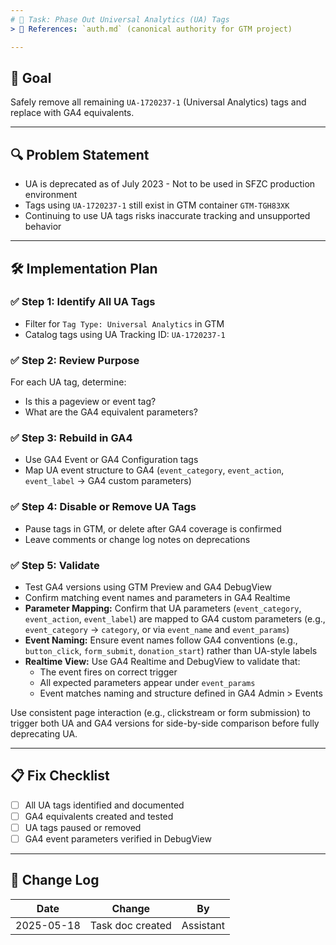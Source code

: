 ```yaml
---
# 📌 Task: Phase Out Universal Analytics (UA) Tags
> 📎 References: `auth.md` (canonical authority for GTM project)

---
```


## 🎯 Goal
Safely remove all remaining `UA-1720237-1` (Universal Analytics) tags and replace with GA4 equivalents.

---

## 🔍 Problem Statement
- UA is deprecated as of July 2023 - Not to be used in SFZC production environment
- Tags using `UA-1720237-1` still exist in GTM container `GTM-TGH83XK`
- Continuing to use UA tags risks inaccurate tracking and unsupported behavior

---

## 🛠️ Implementation Plan

### ✅ Step 1: Identify All UA Tags
- Filter for `Tag Type: Universal Analytics` in GTM
- Catalog tags using UA Tracking ID: `UA-1720237-1`

### ✅ Step 2: Review Purpose
For each UA tag, determine:
- Is this a pageview or event tag?
- What are the GA4 equivalent parameters?

### ✅ Step 3: Rebuild in GA4
- Use GA4 Event or GA4 Configuration tags
- Map UA event structure to GA4 (`event_category`, `event_action`, `event_label` → GA4 custom parameters)

### ✅ Step 4: Disable or Remove UA Tags
- Pause tags in GTM, or delete after GA4 coverage is confirmed
- Leave comments or change log notes on deprecations

### ✅ Step 5: Validate
- Test GA4 versions using GTM Preview and GA4 DebugView
- Confirm matching event names and parameters in GA4 Realtime
- **Parameter Mapping:** Confirm that UA parameters (`event_category`, `event_action`, `event_label`) are mapped to GA4 custom parameters (e.g., `event_category` → `category`, or via `event_name` and `event_params`)
- **Event Naming:** Ensure event names follow GA4 conventions (e.g., `button_click`, `form_submit`, `donation_start`) rather than UA-style labels
- **Realtime View:** Use GA4 Realtime and DebugView to validate that:
  - The event fires on correct trigger
  - All expected parameters appear under `event_params`
  - Event matches naming and structure defined in GA4 Admin > Events

Use consistent page interaction (e.g., clickstream or form submission) to trigger both UA and GA4 versions for side-by-side comparison before fully deprecating UA.

---

## 📋 Fix Checklist
- [ ] All UA tags identified and documented
- [ ] GA4 equivalents created and tested
- [ ] UA tags paused or removed
- [ ] GA4 event parameters verified in DebugView

---

## 🔄 Change Log
| Date       | Change                        | By         |
|------------|-------------------------------|------------|
| 2025-05-18 | Task doc created               | Assistant  |
